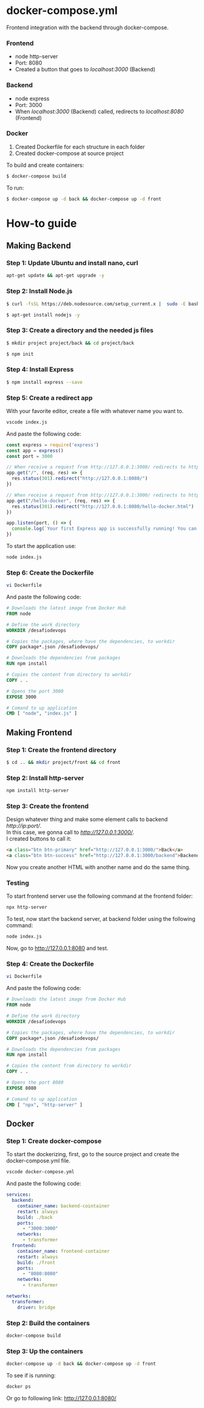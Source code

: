 # docker-compose.yml
Frontend integration with the backend through docker-compose.

### Frontend
- node http-server
- Port: 8080
- Created a button that goes to *localhost:3000* (Backend)

### Backend
- node express
- Port: 3000
- When *localhost:3000* (Backend) called, redirects to *localhost:8080* (Frontend)
  
### Docker
1. Created Dockerfile for each structure in each folder
2. Created docker-compose at source project

To build and create containers:
```bash
$ docker-compose build
```

To run:
```bash
$ docker-compose up -d back && docker-compose up -d front
```

# How-to guide

## Making Backend
### Step 1: Update Ubuntu and install nano, curl
```bash
apt-get update && apt-get upgrade -y
```

### Step 2: Install Node.js
```bash
$ curl -fsSL https://deb.nodesource.com/setup_current.x |  sudo -E bash -
```
```bash
$ apt-get install nodejs -y
```

### Step 3: Create a directory and the needed js files
```bash
$ mkdir project project/back && cd project/back
```
```bash 
$ npm init
```

### Step 4: Install Express
```bash
$ npm install express --save
```

### Step 5: Create a redirect app
With your favorite editor, create a file with whatever name you want to.
```bash
vscode index.js
```
And paste the following code:
```js
const express = require('express')
const app = express()
const port = 3000

// When receive a request from http://127.0.0.1:3000/ redirects to http://127.0.0.1:8080/
app.get("/", (req, res) => {
  res.status(301).redirect("http://127.0.0.1:8080/")
})

// When receive a request from http://127.0.0.1:3000/ redirects to http://127.0.0.1:8080/hello-docker
app.get("/hello-docker", (req, res) => {
  res.status(301).redirect("http://127.0.0.1:8080/hello-docker.html")
})

app.listen(port, () => {
  console.log(`Your first Express app is successfully running! You can view the output of this app at http://localhost:${port}`)
})
```
To start the application use:
```bash
node index.js
```

### Step 6: Create the Dockerfile
```bash
vi Dockerfile
```
And paste the following code:
```Dockerfile
# Downloads the latest image from Docker Hub 
FROM node

# Define the work directory
WORKDIR /desafiodevops

# Copies the packages, where have the dependencies, to workdir
COPY package*.json /desafiodevops/

# Downloads the dependencies from packages
RUN npm install

# Copies the content from directory to workdir
COPY . .

# Opens the port 3000
EXPOSE 3000

# Comand to up application
CMD [ "node", "index.js" ]
```

## Making Frontend

### Step 1: Create the frontend directory
```bash
$ cd .. && mkdir project/front && cd front
```

### Step 2: Install http-server
```bash
npm install http-server
```
### Step 3: Create the frontend
Design whatever thing and make some element calls to backend *http://ip:port/*. <br>
In this case, we gonna call to *http://127.0.0.1:3000/*. <br>
I created buttons to call it:
```html
<a class="btn btn-primary" href="http://127.0.0.1:3000/">Back</a>
<a class="btn btn-success" href="http://127.0.0.1:3000/backend">Backend</button>
```
Now you create another HTML with another name and do the same thing.

### Testing
To start frontend server use the following command at the frontend folder: <br>
```bash
npx http-server
```
To test, now start the backend server, at backend folder using the following command:
```bash
node index.js
```
Now, go to http://127.0.0.1:8080 and test.

### Step 4: Create the Dockerfile
```bash
vi Dockerfile
```
And paste the following code:
```Dockerfile
# Downloads the latest image from Docker Hub 
FROM node

# Define the work directory
WORKDIR /desafiodevops

# Copies the packages, where have the dependencies, to workdir
COPY package*.json /desafiodevops/

# Downloads the dependencies from packages
RUN npm install

# Copies the content from directory to workdir
COPY . .

# Opens the port 8080
EXPOSE 8080

# Comand to up application
CMD [ "npx", "http-server" ]
```

## Docker
### Step 1: Create docker-compose
To start the dockerizing, first, go to the source project and create the docker-compose.yml file.
```bash
vscode docker-compose.yml
```
And paste the following code:
```yml
services:
  backend:
    container_name: backend-cointainer
    restart: always
    build: ./back
    ports:
      - "3000:3000"
    networks:
      - transformer
  frontend:
    container_name: frontend-container
    restart: always
    build: ./front
    ports:
      - "8080:8080"
    networks:
      - transformer

networks:
  transformer:
    driver: bridge
```
### Step 2: Build the containers
```bash
docker-compose build
```

### Step 3: Up the containers
```bash
docker-compose up -d back && docker-compose up -d front
```

To see if is running:
```bash
docker ps
```
Or go to following link: http://127.0.0.1:8080/
